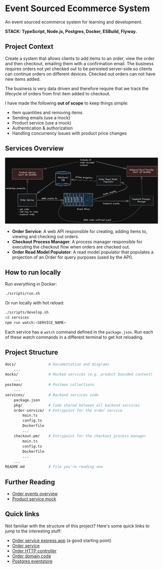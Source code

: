# Event Sourced Ecommerce System

An event sourced ecommerce system for learning and development.

**STACK: TypeScript, Node.js, Postgres, Docker, ESBuild, Flyway.**

## Project Context

Create a system that allows clients to add items to an order, view the order and then checkout, emailing them with a confirmation email.
The business requires orders not yet checked out to be persisted server-side so clients can continue orders on different devices.
Checked out orders can not have new items added.

The business is very data driven and therefore require that we track the lifecycle of orders from first item added to checkout.

I have made the following **out of scope** to keep things simple:

-   Item quantities and removing items
-   Sending emails (use a mock)
-   Product service (use a mock)
-   Authentication & authorization
-   Handling concurrency issues with product price changes

## Services Overview

![System design overview](./docs/diagrams/system-design.png)

-   **Order Service**: A web API responsible for creating, adding items to, viewing and checking out orders.
-   **Checkout Process Manager**: A process manager responsible for executing the checkout flow when orders are checked out.
-   **Order Read Model Populator**: A read model populator that populates a projection of an Order for query purposes (used by the API).

## How to run locally

Run everything in Docker:

```sh
./scripts/run.sh
```

Or run locally with hot reload:

```sh
./scripts/develop.sh
cd services
npm run watch:<SERVICE_NAME>
```

Each service has a `watch` command defined in the `package.json`.
Run each of these watch commands in a different terminal to get hot reloading.

## Project Structure

```sh
docs/               # Documentation and diagrams
    ...
mocks/              # Mocked services (e.g. product bounded context)
    ...
postman/            # Postman collections
    ...
services/           # Backend services code
    package.json
    pkg/            # Code shared between all backend services
    order-service/  # Entrypoint for the order service
        main.ts
        config.ts
        Dockerfile
        ...
    checkout-pm/    # Entrypoint for the checkout process manager
        main.ts
        config.ts
        Dockerfile
        ...
    ...
README.md           # File you're reading now
```

## Further Reading

-   [Order events overview](./docs/events.md)
-   [Product service mock](./mocks/product-service/README.md)

## Quick links

Not familiar with the structure of this project?
Here's some quick links to jump to the interesting stuff:

-   [Order service express app](./services/order-service/app.ts) (a good starting point)
-   [Order service](./services/pkg/domain/order/order-service.ts)
-   [Order HTTP controller](./services/pkg/http/controllers/order-controller.ts)
-   [Order domain code](./services/pkg/domain/order)
-   [Postgres eventstore](./services/pkg/data/postgres/pg-event-store.ts)
